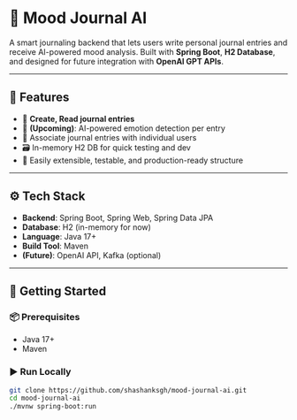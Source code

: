 # 🧠 Mood Journal AI

A smart journaling backend that lets users write personal journal entries and receive AI-powered mood analysis. Built with **Spring Boot**, **H2 Database**, and designed for future integration with **OpenAI GPT APIs**.

---

## 📌 Features

- 📝 **Create, Read journal entries**
- 🧠 **(Upcoming)**: AI-powered emotion detection per entry
- 👤 Associate journal entries with individual users
- 🗃️ In-memory H2 DB for quick testing and dev
- 🧪 Easily extensible, testable, and production-ready structure

---

## ⚙️ Tech Stack

- **Backend**: Spring Boot, Spring Web, Spring Data JPA
- **Database**: H2 (in-memory for now)
- **Language**: Java 17+
- **Build Tool**: Maven
- **(Future)**: OpenAI API, Kafka (optional)

---

## 🚀 Getting Started

### 📦 Prerequisites

- Java 17+
- Maven

### ▶️ Run Locally

```bash
git clone https://github.com/shashanksgh/mood-journal-ai.git
cd mood-journal-ai
./mvnw spring-boot:run
